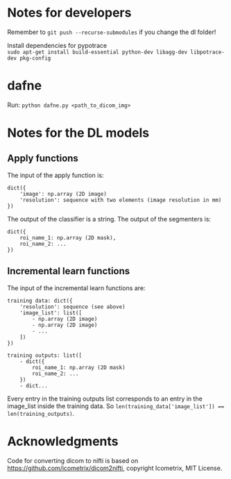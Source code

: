 # Notes for developers

Remember to `git push --recurse-submodules` if you change the dl folder!

Install dependencies for pypotrace  
`sudo apt-get install build-essential python-dev libagg-dev libpotrace-dev pkg-config`

# dafne

Run: 
`python dafne.py <path_to_dicom_img>`

# Notes for the DL models

## Apply functions
The input of the apply function is:
```
dict({
    'image': np.array (2D image)
    'resolution': sequence with two elements (image resolution in mm)
})
```

The output of the classifier is a string.
The output of the segmenters is:
```
dict({
    roi_name_1: np.array (2D mask),
    roi_name_2: ...
})
``` 

## Incremental learn functions
The input of the incremental learn functions are:
```
training data: dict({
    'resolution': sequence (see above)
    'image_list': list([
        - np.array (2D image)
        - np.array (2D image)
        - ...
    ])
})

training outputs: list([
    - dict({
        roi_name_1: np.array (2D mask)
        roi_name_2: ...
    })
    - dict...
```

Every entry in the training outputs list corresponds to an entry in the image_list inside the training data.
So `len(training_data['image_list']) == len(training_outputs)`.

# Acknowledgments
Code for converting dicom to nifti is based on https://github.com/icometrix/dicom2nifti, copyright Icometrix, MIT License.
